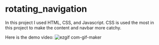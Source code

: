 # rotating_navigation
In this project I used HTML, CSS, and Javascript. CSS is used the most in this project to make the content and navbar more catchy. 

Here is the demo video:
![ezgif com-gif-maker](https://user-images.githubusercontent.com/73785514/161416898-4e7a6f20-eee3-46b7-863f-ecc1deef57c8.gif)
